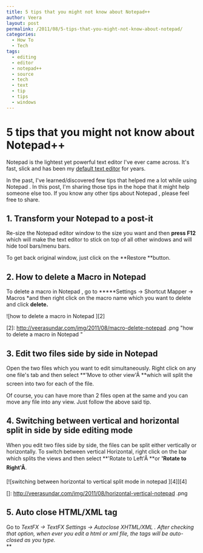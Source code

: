```yaml
---
title: 5 tips that you might not know about Notepad++
author: Veera
layout: post
permalink: /2011/08/5-tips-that-you-might-not-know-about-notepad/
categories:
  - How To
  - Tech
tags:
  - editing
  - editor
  - notepad++
  - source
  - tech
  - text
  - tip
  - tips
  - windows
---
```

# 5 tips that you might not know about Notepad++

Notepad is the lightest yet powerful text editor I've ever came across. It's fast, slick and has been my [default text editor][1] for years.

 [1]: http://veerasundar.com/blog/2009/04/notepad-a-cool-source-code-editor/

In the past, I've learned/discovered few tips that helped me a lot while using Notepad . In this post, I'm sharing those tips in the hope that it might help someone else too. If you know any other tips about Notepad , please feel free to share.

## 1. Transform your Notepad to a post-it

Re-size the Notepad editor window to the size you want and then **press F12** which will make the text editor to stick on top of all other windows and will hide tool bars/menu bars.

To get back original window, just click on the **Restore **button.

## 2. How to delete a Macro in Notepad 

To delete a macro in Notepad , go to *****Settings -> Shortcut Mapper -> Macros *and then right click on the macro name which you want to delete and click **delete.**

![how to delete a macro in Notepad  ][2]

 [2]: http://veerasundar.com/img/2011/08/macro-delete-notepad  .png "how to delete a macro in Notepad  "

## 3. Edit two files side by side in Notepad 

Open the two files which you want to edit simultaneously. Right click on any one file's tab and then select **'Move to other view'Â **which will split the screen into two for each of the file.

Of course, you can have more than 2 files open at the same and you can move any file into any view. Just follow the above said tip.

## 4. Switching between vertical and horizontal split in side by side editing mode

When you edit two files side by side, the files can be split either vertically or horizontally. To switch between vertical  Horizontal, right click on the bar which splits the views and then select **'Rotate to Left'Â **or **'Rotate to Right'Â**.

[![switching between horizontal to vertical split mode in notepad  ][4]][4]

 []: http://veerasundar.com/img/2011/08/horizontal-vertical-notepad  .png

## 5. Auto close HTML/XML tag

Go to *TextFX -> TextFX Settings -> Autoclose XHTML/XML . *After checking that option, when ever you edit a html or xml file, the tags will be auto-closed as you type.**  
**
